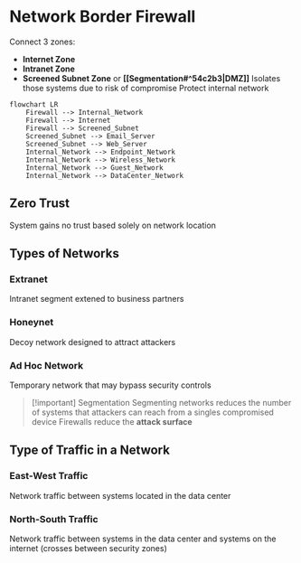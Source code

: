 # Network Border Firewall

Connect 3 zones:
- **Internet Zone**
- **Intranet Zone**
- **Screened Subnet Zone** or **[[Segmentation#^54c2b3|DMZ]]**
	Isolates those systems due to risk of compromise
	Protect internal network
```mermaid
flowchart LR
	Firewall --> Internal_Network
	Firewall --> Internet
	Firewall --> Screened_Subnet
	Screened_Subnet --> Email_Server
	Screened_Subnet --> Web_Server
	Internal_Network --> Endpoint_Network
	Internal_Network --> Wireless_Network
	Internal_Network --> Guest_Network
	Internal_Network --> DataCenter_Network
```
## Zero Trust

System gains no trust based solely on network location

## Types of Networks

### Extranet
Intranet segment extened to business partners

### Honeynet
Decoy network designed to attract attackers

### Ad Hoc Network
Temporary network that may bypass security controls

> [!important] Segmentation
> Segmenting networks reduces the number of systems that attackers can reach from a singles compromised device
> Firewalls reduce the **attack surface**

## Type of Traffic in a Network

### East-West Traffic
Network traffic between systems located in the data center

### North-South Traffic
Network traffic between systems in the data center and systems on the internet (crosses between security zones)